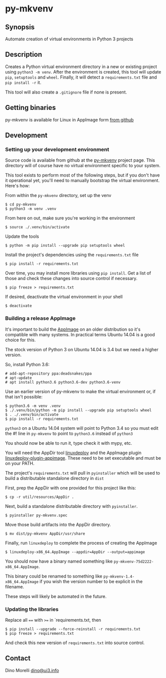 # py-mkvenv


## Synopsis

Automate creation of virtual environments in Python 3 projects


## Description

Creates a Python virtual environment directory in a new or existing project
using `python3 -m venv`. After the environment is created, this tool will
update `pip`, `setuptools` and `wheel`. Finally, it will detect a
`requirements.txt` file and `pip install -r` it.

This tool will also create a `.gitignore` file if none is present.


## Getting binaries

py-mkvenv is available for Linux in AppImage form [from github](https://github.com/dino-/py-mkvenv/releases)


## Development

### Setting up your development environment

Source code is available from github at the
[py-mkvenv](https://github.com/dino-/py-mkvenv) project page. This directory
will of course have no virtual environment specific to your system.

This tool exists to perform most of the following steps, but if you don't have
it operational yet, you'll need to manually bootstrap the virtual environment.
Here's how:

From within the `py-mkvenv` directory, set up the venv

    $ cd py-mkvenv
    $ python3 -m venv .venv

From here on out, make sure you're working in the environment

    $ source ./.venv/bin/activate

Update the tools

    $ python -m pip install --upgrade pip setuptools wheel

Install the project's dependencies using the `requirements.txt` file

    $ pip install -r requirements.txt

Over time, you may install more libraries using `pip install`. Get a list of
those and check these changes into source control if necessary.

    $ pip freeze > requirements.txt

If desired, deactivate the virtual environment in your shell

    $ deactivate

### Building a release AppImage

It's important to build the [AppImage](https://appimage.org/) on an older
distribution so it's compatible with many systems. In practical terms Ubuntu
14.04 is a good choice for this.

The stock version of Python 3 on Ubuntu 14.04 is 3.4 but we need a higher
version.

So, install Python 3.6:

    # add-apt-repository ppa:deadsnakes/ppa
    # apt-update
    # apt install python3.6 python3.6-dev python3.6-venv

Use an earlier version of py-mkvenv to make the virtual environment or, if that isn't possible:

    $ python3.6 -m venv .venv
    $ ./.venv/bin/python -m pip install --upgrade pip setuptools wheel
    $ . ./.venv/bin/activate
    $ pip install -r requirements.txt

`python3` on a Ubuntu 14.04 system will point to Python 3.4 so you must edit the #! line in `py-mkvenv` to point to `python3.6` instead of `python3`

You should now be able to run it, type check it with mypy, etc.

You will need the AppDir tool [linuxdeploy](https://github.com/linuxdeploy/linuxdeploy)
and the AppImage plugin [linuxdeploy-plugin-appimage](https://github.com/linuxdeploy/linuxdeploy-plugin-appimage).
These need to be set executable and must be on your PATH.

The project's `requirements.txt` will pull in `pyinstaller` which will be used
to build a distributable standalone directory in `dist`

First, prep the AppDir with one provided for this project like this:

    $ cp -r util/resources/AppDir .

Next, build a standalone distributable directory with `pyinstaller`.

    $ pyinstaller py-mkvenv.spec

Move those build artifacts into the AppDir directory.

    $ mv dist/py-mkvenv AppDir/usr/share

Finally, run `linuxdeploy` to complete the process of creating the AppImage

    $ linuxdeploy-x86_64.AppImage --appdir=AppDir --output=appimage

You should now have a binary named something like `py-mkvenv-75d2222-x86_64.AppImage`.

This binary could be renamed to something like `py-mkvenv-1.4-x86_64.AppImage` if you
wish the version number to be explicit in the filename.

These steps will likely be automated in the future.

### Updating the libraries

Replace all `==` with `>=` in `requirements.txt, then

    $ pip install --upgrade --force-reinstall -r requirements.txt
    $ pip freeze > requirements.txt

And check this new version of `requirements.txt` into source control.


## Contact

Dino Morelli <dino@ui3.info>
